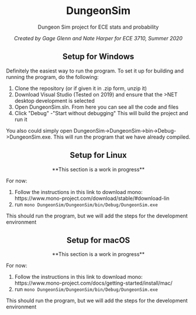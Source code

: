 <h1 align="center">DungeonSim</h1>
<p align="center">Dungeon Sim project for ECE stats and probability</p>
<p align="center">
  <i >Created by Gage Glenn and Nate Harper for ECE 3710, Summer 2020</i>
</p>

<h2 align="center">Setup for Windows </h2>
Definitely the easiest way to run the program. To set it up for building and running the program, do the following:
<ol>
  <li>Clone the repository (or if given it in .zip form, unzip it) </li>
  <li>Download Visual Studio (Tested on 2019) and ensure that the >NET desktop development is selected </li>
  <li>Open DungeonSim.sln. From here you can see all the code and files</li>
  <li>Click "Debug" -"Start without debugging" This will build the project and run it</li>
</ol>
You also could simply open DungeonSim->DungeonSim->bin->Debug->DungeonSim.exe. This will run the program that we have already compiled.

<h2 align="center">Setup for Linux</h2>
<p align="center">**This section is a work in progress**</p>
<p>For now:
<ol>
  <li>Follow the instructions in this link to download mono: https://www.mono-project.com/download/stable/#download-lin</li>
  <li>run <code>mono DungeonSim/DungeonSim/bin/Debug/DungeonSim.exe</code></li>
</ol>
This should run the program, but we will add the steps for the development environment

<h2 align="center">Setup for macOS</h2>
<p align="center">**This section is a work in progress**</p>
<p>For now:
<ol>
  <li>Follow the instructions in this link to download mono: https://www.mono-project.com/docs/getting-started/install/mac/</li>
  <li>run <code>mono DungeonSim/DungeonSim/bin/Debug/DungeonSim.exe</code></li>
</ol>
This should run the program, but we will add the steps for the development environment
